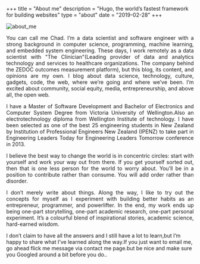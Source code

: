 +++
title = "About me"
description = "Hugo, the world’s fastest framework for building websites"
type = "about"
date = "2019-02-28"
+++

![about_me](/images/2019/about_me-2.png)

 <p style='text-align: justify;'>
You can call me Chad. I’m a data scientist and software engineer with a strong background in computer science, programming, machine learning, and embedded system engineering. These days, I work remotely as a data scientist with "The Clinician"(Leading provider of data and analytics technology and services to healthcare organizations. The company behind the ZEDOC outcomes measurement platform), but this blog, its content, and opinions are my own. I blog about data science, technology, culture, gadgets, code, the web, where we’re going and where we’ve been. I’m excited about community, social equity, media, entrepreneurship, and above all, the open web.
</p>

<p style='text-align: justify;'>
I have a Master of Software Development and Bachelor of Electronics and Computer System Degree from Victoria University of Wellington.Also an electrotechnology diploma from Wellington Institute of technology. I have been selected as one of the best 25 engineering students in New Zealand by Institution of Professional Engineers New Zealand (IPENZ) to take part in Engineering Leaders Today for Engineering Leaders Tomorrow conference in 2013.</p>

<p style='text-align: justify;'>
I believe the best way to change the world is in concentric circles: start with yourself and work your way out from there. If you get yourself sorted out, then that is one less person for the world to worry about. You’ll be in a position to contribute rather than consume. You will add order rather than disorder.</p>

<p style='text-align: justify;'>
I don’t merely write about things. Along the way, I like to try out the concepts for myself as I experiment with building better habits as an entrepreneur, programmer, and powerlifter. In the end, my work ends up being one-part storytelling, one-part academic research, one-part personal experiment. It’s a colourful blend of inspirational stories, academic science, hard-earned wisdom.</p>


I don’t claim to have all the answers and I still have a lot to learn,but I’m happy to share what I’ve learned along the way.If you just want to email me, go ahead flick me message via contact me page.but be nice and make sure you Googled around a bit before you do..</p>

